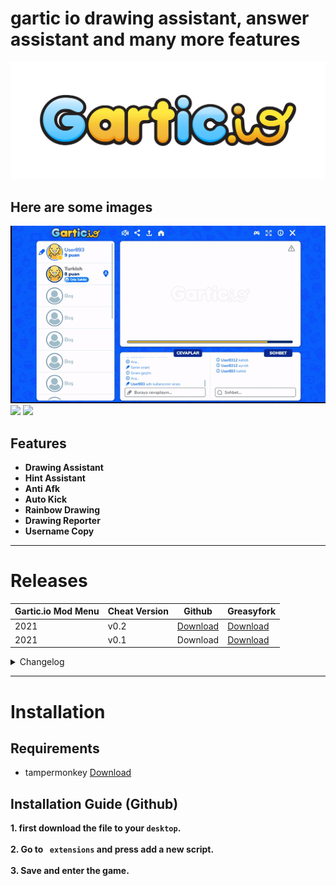# gartic io drawing assistant, answer assistant and many more features

![LOGO](./resimler/logo.png)


## Here are some images

![](./resimler/1.gif)
![](./resimler/2.gif)
![](./resimler/eski%20versiyon.gif)


## Features

- **Drawing Assistant**
- **Hint Assistant**
- **Anti Afk**
- **Auto Kick**
- **Rainbow Drawing**
- **Drawing Reporter**
- **Username Copy**




-----------------------
# Releases
| Gartic.io Mod Menu| Cheat Version | Github | Greasyfork |
|----------------------------|-------------|-----------------|-----------------|
| 2021 | v0.2 | [Download](https://raw.githubusercontent.com/anonimbiri/gartic.io-hack/main/script/gartic.io%20mod%20menu.js) | [Download](https://greasyfork.org/tr/scripts/429227-gartic-io-mod-menu) |
| 2021 | v0.1 | Download | [Download](https://greasyfork.org/tr/scripts/429227-gartic-io-mod-menu?version=949447) |

<details>
  <summary> Changelog </summary>
  <details>
  <summary> v0.2 </summary>
  <ul> <li> if you click the button it will be red </li> </ul>
    <img src="https://i.imgur.com/i1uDZab.png">
    <ul> <li> if you type that word it will be green </li> </ul>
    <img src="https://i.imgur.com/WKLnWMe.png">
      </details>
</details>
    


-----------------------
# Installation
## Requirements 
- tampermonkey [Download](https://www.tampermonkey.net "click to download")

## Installation Guide (Github)
**1. first download the file to your `desktop`.**\
\
**2. Go to ` extensions` and press add a new script.**\
\
**3. Save and enter the game.**
